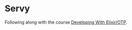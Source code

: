 # Servy

Following along with the course [Developing With Elixir/OTP](https://pragmaticstudio.com/courses/elixir).

